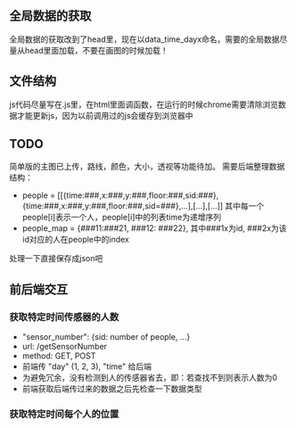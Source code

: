 ## 全局数据的获取

全局数据的获取改到了head里，现在以data_time_dayx命名，需要的全局数据尽量从head里面加载，不要在画图的时候加载！

## 文件结构
js代码尽量写在.js里，在html里面调函数，在运行的时候chrome需要清除浏览数据才能更新js，因为以前调用过的js会缓存到浏览器中

## TODO
简单版的主图已上传，路线，颜色，大小，透视等功能待加。
需要后端整理数据结构：
* people = [[{time:###,x:###,y:###,floor:###,sid:###},{time:###,x:###,y:###,floor:###,sid=###},...],[...],[...]]
  其中每一个people[i]表示一个人，people[i]中的列表time为递增序列
* people_map = {###11:###21, ###12: ###22}, 其中###1x为id, ###2x为该id对应的人在people中的index

处理一下直接保存成json吧

## 前后端交互
### 获取特定时间传感器的人数
* "sensor_number": {sid: number of people, ...}
* url: /getSensorNumber
* method: GET, POST
* 前端传 "day" (1, 2, 3), "time" 给后端
* 为避免冗余，没有检测到人的传感器省去，即：若查找不到则表示人数为0
* 前端获取后端传过来的数据之后先检查一下数据类型

### 获取特定时间每个人的位置
